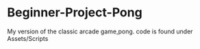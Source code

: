 # Beginner-Project-Pong
My version of the classic arcade game,pong.
code is found under Assets/Scripts
